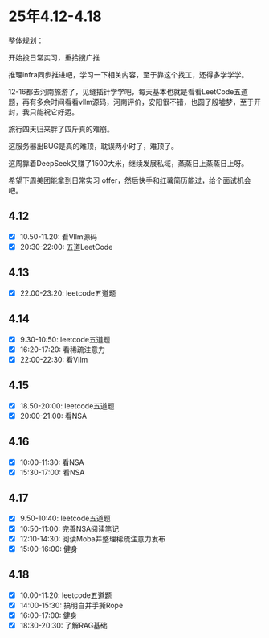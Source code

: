 # 25年4.12-4.18

整体规划：

开始投日常实习，重拾搜广推

推理infra同步推进吧，学习一下相关内容，至于靠这个找工，还得多学学学。

12-16都去河南旅游了，见缝插针学学吧，每天基本也就是看看LeetCode五道题，再有多余时间看看vllm源码，河南评价，安阳很不错，也圆了殷墟梦，至于开封，我只能祝它好运。

旅行四天归来胖了四斤真的难崩。

这服务器出BUG是真的难顶，耽误两小时了，难顶了。

这周靠着DeepSeek又赚了1500大米，继续发展私域，蒸蒸日上蒸蒸日上呀。

希望下周美团能拿到日常实习 offer，然后快手和红薯简历能过，给个面试机会吧。

## 4.12

- [x] 10.50-11.20: 看Vllm源码
- [x] 20:30-22:00: 五道LeetCode

## 4.13

- [x] 22.00-23:20: leetcode五道题

## 4.14

- [x] 9.30-10:50: leetcode五道题
- [x] 16:20-17:20: 看稀疏注意力
- [x] 22:00-22:30: 看Vllm

## 4.15

- [x] 18.50-20:00: leetcode五道题
- [x] 20:00-21:00: 看NSA

## 4.16

- [x] 10:00-11:30: 看NSA
- [x] 15:30-17:00: 看NSA

## 4.17

- [x] 9.50-10:40: leetcode五道题
- [x] 10:50-11:00: 完善NSA阅读笔记
- [x] 12:10-14:30: 阅读Moba并整理稀疏注意力发布
- [x] 15:00-16:00: 健身

## 4.18

- [x] 10.00-11:20: leetcode五道题
- [x] 14:00-15:30: 搞明白并手撕Rope
- [x] 16:00-17:00: 健身
- [x] 18:30-20:30: 了解RAG基础